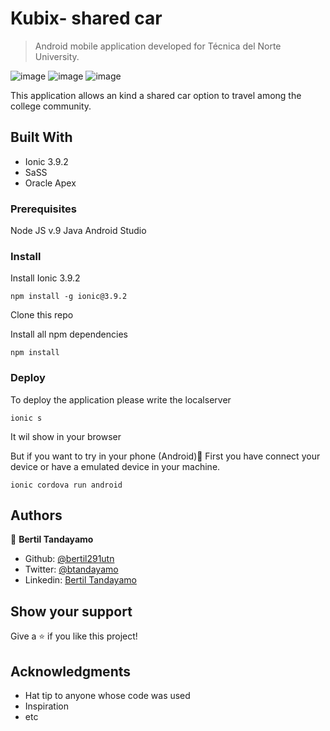 # Kubix- shared car

> Android mobile application developed for T&eacute;cnica del Norte University.

![image](https://user-images.githubusercontent.com/24902525/76780102-7a13a400-677a-11ea-9c6c-03b0a8fbeb90.png)
![image](https://user-images.githubusercontent.com/24902525/76780458-12aa2400-677b-11ea-9fc4-194ec3b583e7.png)
![image](https://user-images.githubusercontent.com/24902525/76780480-1ccc2280-677b-11ea-82f9-5917e0fefced.png)

This application allows an kind a shared car option to travel among the college community.

## Built With

- Ionic 3.9.2
- SaSS 
- Oracle Apex

### Prerequisites

Node JS v.9
Java 
Android Studio

### Install
Install Ionic 3.9.2
```
npm install -g ionic@3.9.2
```
Clone this repo

Install all npm dependencies
```
npm install
```
### Deploy

To deploy the application please write the localserver
```
ionic s
```
It wil show in your browser

But if you want to try in your phone (Android)🤖
First you have connect your device or have a emulated device in your machine.
```
ionic cordova run android
```

## Authors

👤 **Bertil Tandayamo**

- Github: [@bertil291utn](https://github.com/bertil291utn)
- Twitter: [@btandayamo](https://twitter.com/batandayamo)
- Linkedin: [Bertil Tandayamo](http://bit.ly/bertil_linkedin)

## Show your support

Give a ⭐️ if you like this project!

## Acknowledgments

- Hat tip to anyone whose code was used
- Inspiration
- etc
